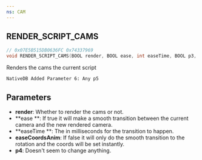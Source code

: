 ```yaml
---
ns: CAM
---
```

## RENDER_SCRIPT_CAMS

```c
// 0x07E5B515DB0636FC 0x74337969
void RENDER_SCRIPT_CAMS(BOOL render, BOOL ease, int easeTime, BOOL p3, BOOL p4);
```

Renders the cams the current script

```
NativeDB Added Parameter 6: Any p5
```

## Parameters
* **render**: Whether to render the cams or not.
* **ease **: If true it will make a smooth transition between the current camera and the new rendered camera.
* **easeTime **: The in milliseconds for the transition to happen.
* **easeCoordsAnim**: If false it will only do the smooth transition to the rotation and the coords will be set instantly.
* **p4**: Doesn't seem to change anything.

